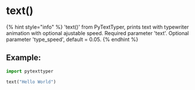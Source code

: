 # text()

{% hint style="info" %}
'text()' from PyTextTyper, prints text with typewriter animation with optional ajustable speed. Required parameter 'text'. Optional parameter 'type\_speed', default = 0.05.
{% endhint %}

## Example:

```python
import pytexttyper

text("Hello World")
```
